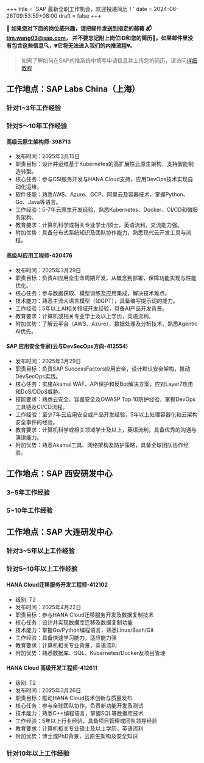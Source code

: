 +++
title = 'SAP 最新全职工作机会，欢迎投递简历！'
date = 2024-06-26T09:53:59+08:00
draft = false
+++

**📢 如果您对下面的岗位感兴趣，请把邮件发送到指定的邮箱
📬[tim.wang03@sap.com](mailto:tim.wang03@sap.com)，
并不要忘记附上岗位ID和您的简历📄。如果邮件里没有包含这些信息🔍，💔它将无法进入我们的内推流程💔。**
> 如需了解如何在SAP内推系统中填写申请信息并上传您的简历，请访问[详细教程](/sap/how-to-apply)


## 工作地点：SAP Labs China（上海）

### 针对1~3年工作经验

### 针对5～10年工作经验

#### 高级云原生架构师-398713
* 发布时间：2025年3月15日
* 职责目标：设计并运维基于Kubernetes的高扩展性云原生架构，支持智能制造转型。
* 核心任务：参与CSI服务开发与HANA Cloud支持，应用DevOps技术实现自动化运维。
* 软件技能：熟悉AWS、Azure、GCP、阿里云及容器技术，掌握Python、Go、Java等语言。
* 工作经验：5-7年云原生开发经验，熟悉Kubernetes、Docker、CI/CD和微服务架构。
* 教育要求：计算机科学或相关专业学士/硕士，英语流利，交流能力强。
* 附加优势：具备分布式系统知识及团队协作能力，熟悉现代云开发工具与流程。


#### 高级AI应用工程师-420476
* 发布时间：2025年3月29日
* 职责目标：负责AI应用全生命周期开发，从概念到部署，保障功能实现与性能优化。
* 核心任务：参与数据获取、模型训练及应用集成，解决技术难点。
* 技术能力：熟悉主流大语言模型（如GPT），具备编写提示词的能力。
* 工作经验：5年以上AI相关领域开发经验，具备AI产品开发背景。
* 教育要求：计算机或相关专业学士及以上学历，英语流利。
* 附加优势：了解云平台（AWS、Azure）、数据处理及分析技术，熟悉Agentic AI优先。

#### SAP 应用安全专家(云与DevSecOps方向-412554)
* 发布时间：2025年3月29日
* 职责目标：负责SAP SuccessFactors应用安全，设计默认安全架构，推动DevSecOps实践。
* 核心任务：实施Akamai WAF、API保护和反Bot解决方案，应对Layer7攻击和DoS/DDoS威胁。
* 技能要求：熟悉云安全、容器安全及OWASP Top 10防护经验，掌握DevOps工具链及CI/CD流程。
* 工作经验：至少7年云应用安全或产品开发经验，5年以上处理容器化和云架构安全事件的经验。
* 教育要求：计算机科学或相关领域学士及以上，英语流利，具备优秀的沟通与演讲能力。
* 附加优势：熟悉Akamai工具、网络架构及防护策略，具备全球团队协作经验。

## 工作地点：SAP 西安研发中心
### 3~5年工作经验
### 5~10年工作经验

## 工作地点：SAP 大连研发中心

### 针对3~5年以上工作经验

### 针对5~10年以上工作经验

#### HANA Cloud迁移服务开发工程师-412102
* 级别: T2
* 发布时间：2025年4月22日
* 职责目标：参与HANA Cloud迁移服务开发及数据复制技术
* 核心任务：设计并实现数据库迁移及数据复制功能
* 技术能力：掌握Go/Python编程语言，熟悉Linux/Bash/Git
* 工作经验：具备快速学习能力，适应能力强
* 教育要求：计算机相关专业背景，英语流利
* 附加优势：熟悉数据库、SQL、Kubernetes/Docker及项目管理


#### HANA Cloud 高级开发工程师-412611
* 级别: T2
* 发布时间：2025年3月26日
* 职责目标：推动HANA Cloud技术创新与质量发布
* 核心任务：参与全球团队协作，负责新功能开发及测试
* 技术能力：熟悉C++编程语言，掌握SQL等数据库技术
* 工作经验：5年以上行业经验，具备项目管理或团队领导经验
* 教育要求：计算机相关专业硕士及以上学历，英语流利
* 附加优势：博士或PhD背景，云原生架构及安全知识


### 针对10年以上工作经验
